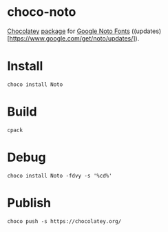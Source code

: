 # choco-noto

[Chocolatey](https://chocolatey.org/) [package](https://chocolatey.org/packages/Noto)
for [Google Noto Fonts](https://www.google.com/get/noto/)
((updates)[https://www.google.com/get/noto/updates/]).

# Install

```
choco install Noto
```

# Build

```
cpack
```

# Debug

```
choco install Noto -fdvy -s '%cd%'
```

# Publish

```
choco push -s https://chocolatey.org/
```
